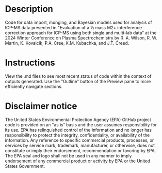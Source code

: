 # Description
Code for data import, munging, and Bayesian models used for analysis of ICP-MS data presented in "Evaluation of a ½ mass M2+ interference correction approach for ICP-MS using both single and multi-lab data" at the 2024 Winter Conference on Plasma Spectrochemistry by R. A. Wilson, R. W. Martin, K. Kovalcik, P.A. Cree, K.M. Kubachka, and J.T. Creed.

# Instructions
View the .md files to see most recent status of code within the context of outputs generated. Use the "Outline" button of the Preview pane to more efficiently navigate sections.

# Disclaimer notice
The United States Environmental Protection Agency (EPA) GitHub project code is provided on an "as is" basis and the user assumes responsibility for its use. EPA has relinquished control of the information and no longer has responsibility to protect the integrity, confidentiality, or availability of the information. Any reference to specific commercial products, processes, or services by service mark, trademark, manufacturer, or otherwise, does not constitute or imply their endorsement, recommendation or favoring by EPA. The EPA seal and logo shall not be used in any manner to imply endorsement of any commercial product or activity by EPA or the United States Government.
